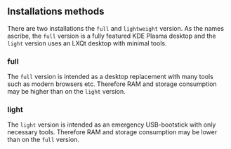 ## Installations methods

There are two installations the `full` and `lightweight` version.
As the names ascribe, the `full` version is a fully featured KDE Plasma desktop and the `light` version uses an LXQt desktop with minimal tools.

### full
The `full` version is intended as a desktop replacement with many tools such as modern browsers etc. Therefore RAM and storage consumption may be higher than on the `light` version.

### light
The `light` version is intended as an emergency USB-bootstick with only necessary tools. Therefore RAM and storage consumption may be lower than on the `full` version.

